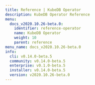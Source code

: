```yaml
---
title: Reference | KubeDB Operator
description: KubeDB Operator Reference
menu:
  docs_v2020.10.26-beta.0:
    identifier: reference-operator
    name: KubeDB Operator
    weight: 10
    parent: reference
menu_name: docs_v2020.10.26-beta.0
info:
  cli: v0.14.0-beta.5
  community: v0.14.0-beta.5
  enterprise: v0.1.0-beta.5
  installer: v0.14.0-beta.5
  version: v2020.10.26-beta.0
---
```


